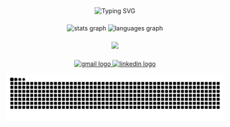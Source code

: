 <div align="center">
    <img src="https://readme-typing-svg.herokuapp.com?font=Fira+Code&pause=1000&color=F7F7F7&center=true&vCenter=true&width=435&lines=Software+Engineer+%7C+Web+Developer" alt="Typing SVG">
</div>

###

<div align="center">
  <img src="https://github-readme-stats.vercel.app/api?username=joaopedrogr&hide_title=false&hide_rank=false&show_icons=true&include_all_commits=true&count_private=true&disable_animations=false&theme=dark&locale=en&hide_border=true&order=1" height="135" alt="stats graph"  />
  <img src="https://github-readme-stats.vercel.app/api/top-langs?username=joaopedrogr&locale=en&hide_title=false&layout=compact&card_width=320&langs_count=10&theme=dark&hide_border=true&order=2" height="135" alt="languages graph"  />
</div>

###

<p align="center">
  <a href="https://skillicons.dev">
    <img src="https://skillicons.dev/icons?i=ts,react,go,java,aws,postgres,mongodb,kafka,docker,kubernetes" />
  </a>
</p>

###

<div align="center">
  <a href="mailto:jpguinati@gmail.com" target="_blank">
    <img src="https://img.shields.io/static/v1?message=Gmail&logo=gmail&label=&color=D14836&logoColor=white&labelColor=&style=for-the-badge" height="35" alt="gmail logo"  />
  </a>
  <a href="https://www.linkedin.com/in/jpguinati/" target="_blank">
    <img src="https://img.shields.io/static/v1?message=LinkedIn&logo=linkedin&label=&color=0077B5&logoColor=white&labelColor=&style=for-the-badge" height="35" alt="linkedin logo"  />
  </a>
</div>

![snake gif](https://github.com/joaopedrogr/joaopedrogr/blob/output/github-contribution-grid-snake-dark.svg)
